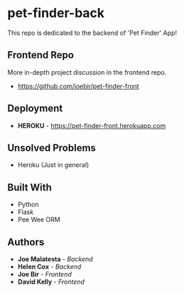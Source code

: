 # pet-finder-back

This repo is dedicated to the backend of 'Pet Finder' App!

## Frontend Repo

More in-depth project discussion in the frontend repo.
* https://github.com/joebir/pet-finder-front

## Deployment

* **HEROKU** - https://pet-finder-front.herokuapp.com

## Unsolved Problems

* Heroku (Just in general)

## Built With

* Python
* Flask
* Pee Wee ORM

## Authors

* **Joe Malatesta** - *Backend*
* **Helen Cox** - *Backend*
* **Joe Bir** - *Frontend*
* **David Kelly** - *Frontend*

